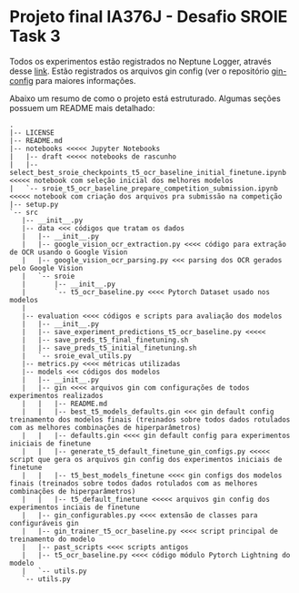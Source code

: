 # Projeto final IA376J - Desafio SROIE Task 3

Todos os experimentos estão registrados no Neptune Logger, através desse [link](https://ui.neptune.ai/marcospiau/final-project-ia376j-1/experiments?viewId=7b690bc2-f1ea-499d-81f2-30a5c0208c04). Estão registrados os arquivos gin config (ver o repositório [gin-config](https://github.com/google/gin-config) para maiores informações.

Abaixo um resumo de como o projeto está estruturado. Algumas seções possuem um README mais detalhado:

 ```
 .
|-- LICENSE
|-- README.md
|-- notebooks <<<<< Jupyter Notebooks
|   |-- draft <<<<< notebooks de rascunho
|   |-- select_best_sroie_checkpoints_t5_ocr_baseline_initial_finetune.ipynb <<<<< notebook com seleção inicial dos melhores modelos 
|   `-- sroie_t5_ocr_baseline_prepare_competition_submission.ipynb <<<<< notebook com criação dos arquivos pra submissão na competição
|-- setup.py
`-- src
    |-- __init__.py
    |-- data <<< códigos que tratam os dados
    |   |-- __init__.py
    |   |-- google_vision_ocr_extraction.py <<<< código para extração de OCR usando o Google Vision
    |   |-- google_vision_ocr_parsing.py <<< parsing dos OCR gerados pelo Google Vision
    |   `-- sroie
    |       |-- __init__.py
    |       `-- t5_ocr_baseline.py <<<< Pytorch Dataset usado nos modelos
    |
    |-- evaluation <<<< códigos e scripts para avaliação dos modelos
    |   |-- __init__.py
    |   |-- save_experiment_predictions_t5_ocr_baseline.py <<<<< 
    |   |-- save_preds_t5_final_finetuning.sh
    |   |-- save_preds_t5_initial_finetuning.sh
    |   `-- sroie_eval_utils.py
    |-- metrics.py <<<< métricas utilizadas
    |-- models <<< códigos dos modelos
    |   |-- __init__.py
    |   |-- gin <<<< arquivos gin com configurações de todos experimentos realizados
    |   |   |-- README.md
    |   |   |-- best_t5_models_defaults.gin <<< gin default config treinamento dos modelos finais (treinados sobre todos dados rotulados com as melhores combinações de hiperparâmetros)
    |   |   |-- defaults.gin <<<< gin default config para experimentos iniciais de finetune
    |   |   |-- generate_t5_default_finetune_gin_configs.py <<<<< script que gera os arquivos gin config dos experimentos iniciais de finetune
    |   |   |-- t5_best_models_finetune <<<< gin configs dos modelos finais (treinados sobre todos dados rotulados com as melhores combinações de hiperparâmetros)
    |   |   |-- t5_default_finetune <<<<< arquivos gin config dos experimentos inciais de finetune
    |   |-- gin_configurables.py <<<< extensão de classes para configuráveis gin
    |   |-- gin_trainer_t5_ocr_baseline.py <<<< script principal de treinamento do modelo 
    |   |-- past_scripts <<<< scripts antigos
    |   |-- t5_ocr_baseline.py <<<< código módulo Pytorch Lightning do modelo
    |   `-- utils.py 
    `-- utils.py
 ```

